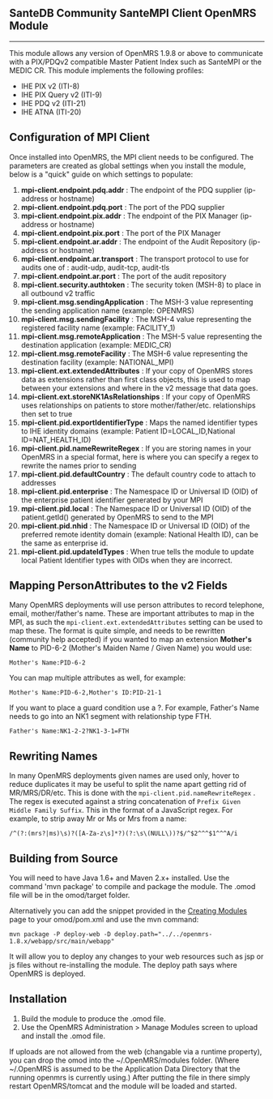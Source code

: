 ## SanteDB Community SanteMPI Client OpenMRS Module
----------------------------------------------------------

This module allows any version of OpenMRS 1.9.8 or above to communicate with a PIX/PDQv2 compatible Master Patient Index such as SanteMPI or the MEDIC CR. This module implements the following profiles:

* IHE PIX v2 (ITI-8)
* IHE PIX Query v2 (ITI-9)
* IHE PDQ v2 (ITI-21)
* IHE ATNA (ITI-20)

Configuration of MPI Client
---------------------------

Once installed into OpenMRS, the MPI client needs to be configured. The parameters are created as global settings when you install the module, below is a "quick" guide on which settings to populate:

1. **mpi-client.endpoint.pdq.addr** : The endpoint of the PDQ supplier (ip-address or hostname)
1. **mpi-client.endpoint.pdq.port** : The port of the PDQ supplier
1. **mpi-client.endpoint.pix.addr** : The endpoint of the PIX Manager (ip-address or hostname)
1. **mpi-client.endpoint.pix.port** : The port of the PIX Manager
1. **mpi-client.endpoint.ar.addr** : The endpoint of the Audit Repository (ip-address or hostname)
1. **mpi-client.endpoint.ar.transport** : The transport protocol to use for audits one of : audit-udp, audit-tcp, audit-tls
1. **mpi-client.endpoint.ar.port** : The port of the audit repository
1. **mpi-client.security.authtoken** : The security token (MSH-8) to place in all outbound v2 traffic
1. **mpi-client.msg.sendingApplication** : The MSH-3 value representing the sending application name (example: OPENMRS)
1. **mpi-client.msg.sendingFacility** : The MSH-4 value representing the registered facility name (example: FACILITY_1) 
1. **mpi-client.msg.remoteApplication** : The MSH-5 value representing the destination application (example: MEDIC_CR)
1. **mpi-client.msg.remoteFacility** : The MSH-6 value representing the destination facility (example: NATIONAL_MPI)
1. **mpi-client.ext.extendedAttributes** : If your copy of OpenMRS stores data as extensions rather than first class objects, this is used to map between your extensions and where in the v2 message that data goes.
1. **mpi-client.ext.storeNK1AsRelationships** : If your copy of OpenMRS uses relationships on patients to store mother/father/etc. relationships then set to true
1. **mpi-client.pid.exportIdentifierType** : Maps the named identifier types to IHE identity domains (example: Patient ID=LOCAL_ID,National ID=NAT_HEALTH_ID)
1. **mpi-client.pid.nameRewriteRegex** : If you are storing names in your OpenMRS in a special format, here is where you can specify a regex to rewrite the names prior to sending
1. **mpi-client.pid.defaultCountry** : The default country code to attach to addresses 
1. **mpi-client.pid.enterprise** : The Namespace ID or Universal ID (OID) of the enterprise patient identifier generated by your MPI
1. **mpi-client.pid.local** : The Namespace ID or Universal ID (OID) of the patient.getId() generated by OpenMRS to send to the MPI
1. **mpi-client.pid.nhid** : The Namespace ID or Universal ID (OID) of the preferred remote identity domain (example: National Health ID), can be the same as enterprise id.
1. **mpi-client.pid.updateIdTypes** : When true tells the module to update local Patient Identifier types with OIDs when they are incorrect.

Mapping PersonAttributes to the v2 Fields
------------------------------------------

Many OpenMRS deployments will use person attributes to record telephone, email, mother/father's name. These are important attributes to map in the MPI, as such the ```mpi-client.ext.extendedAttributes``` setting can be used to map these. The format is quite simple, and needs to be rewritten (community help accepted) if you wanted to map an extension **Mother's Name** to PID-6-2 (Mother's Maiden Name / Given Name) you would use:

```
Mother's Name:PID-6-2
```

You can map multiple attributes as well, for example:

```
Mother's Name:PID-6-2,Mother's ID:PID-21-1
```

If you want to place a guard condition use a ?. For example, Father's Name needs to go into an NK1 segment with relationship type FTH.

```
Father's Name:NK1-2-2?NK1-3-1=FTH
```

Rewriting Names
---------------

In many OpenMRS deployments given names are used only, hover to reduce duplicates it may be useful to split the name apart getting rid of MR/MRS/DR/etc. This is done with the ```mpi-client.pid.nameRewriteRegex``` 
. The regex is executed against a string concatenation of ```Prefix Given Middle Family Suffix```. This in the format of a JavaScript regex. For example, to strip away Mr or Ms or Mrs from a name:

```
/^(?:(mrs?|ms)\s)?([A-Za-z\s]*?)(?:\s\(NULL\))?$/^$2^^^$1^^^A/i
```


Building from Source
--------------------
You will need to have Java 1.6+ and Maven 2.x+ installed.  Use the command 'mvn package' to 
compile and package the module.  The .omod file will be in the omod/target folder.

Alternatively you can add the snippet provided in the [Creating Modules](https://wiki.openmrs.org/x/cAEr) page to your 
omod/pom.xml and use the mvn command:

    mvn package -P deploy-web -D deploy.path="../../openmrs-1.8.x/webapp/src/main/webapp"

It will allow you to deploy any changes to your web 
resources such as jsp or js files without re-installing the module. The deploy path says 
where OpenMRS is deployed.

Installation
------------
1. Build the module to produce the .omod file.
2. Use the OpenMRS Administration > Manage Modules screen to upload and install the .omod file.

If uploads are not allowed from the web (changable via a runtime property), you can drop the omod
into the ~/.OpenMRS/modules folder.  (Where ~/.OpenMRS is assumed to be the Application 
Data Directory that the running openmrs is currently using.)  After putting the file in there 
simply restart OpenMRS/tomcat and the module will be loaded and started.
